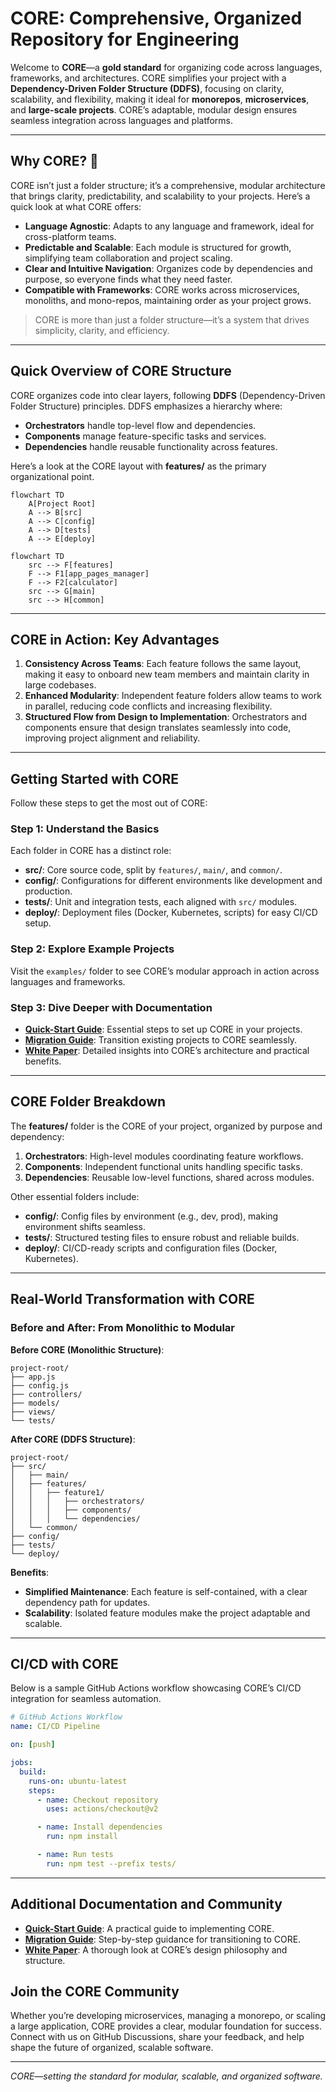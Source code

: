 # CORE: Comprehensive, Organized Repository for Engineering

Welcome to **CORE**—a **gold standard** for organizing code across languages, frameworks, and architectures. CORE simplifies your project with a **Dependency-Driven Folder Structure (DDFS)**, focusing on clarity, scalability, and flexibility, making it ideal for **monorepos**, **microservices**, and **large-scale projects**. CORE’s adaptable, modular design ensures seamless integration across languages and platforms.

---

## Why CORE? 🚀

CORE isn’t just a folder structure; it’s a comprehensive, modular architecture that brings clarity, predictability, and scalability to your projects. Here’s a quick look at what CORE offers:

- **Language Agnostic**: Adapts to any language and framework, ideal for cross-platform teams.
- **Predictable and Scalable**: Each module is structured for growth, simplifying team collaboration and project scaling.
- **Clear and Intuitive Navigation**: Organizes code by dependencies and purpose, so everyone finds what they need faster.
- **Compatible with Frameworks**: CORE works across microservices, monoliths, and mono-repos, maintaining order as your project grows.

> CORE is more than just a folder structure—it’s a system that drives simplicity, clarity, and efficiency.

---

## Quick Overview of CORE Structure

CORE organizes code into clear layers, following **DDFS** (Dependency-Driven Folder Structure) principles. DDFS emphasizes a hierarchy where:
   - **Orchestrators** handle top-level flow and dependencies.
   - **Components** manage feature-specific tasks and services.
   - **Dependencies** handle reusable functionality across features.

Here’s a look at the CORE layout with **features/** as the primary organizational point.

```mermaid
flowchart TD
    A[Project Root]
    A --> B[src]
    A --> C[config]
    A --> D[tests]
    A --> E[deploy]
```

```mermaid
flowchart TD
    src --> F[features]
    F --> F1[app_pages_manager]
    F --> F2[calculator]
    src --> G[main]
    src --> H[common]
```
---

## CORE in Action: Key Advantages

1. **Consistency Across Teams**: Each feature follows the same layout, making it easy to onboard new team members and maintain clarity in large codebases.
2. **Enhanced Modularity**: Independent feature folders allow teams to work in parallel, reducing code conflicts and increasing flexibility.
3. **Structured Flow from Design to Implementation**: Orchestrators and components ensure that design translates seamlessly into code, improving project alignment and reliability.

---

## Getting Started with CORE

Follow these steps to get the most out of CORE:

### Step 1: Understand the Basics

Each folder in CORE has a distinct role:

- **src/**: Core source code, split by `features/`, `main/`, and `common/`.
- **config/**: Configurations for different environments like development and production.
- **tests/**: Unit and integration tests, each aligned with `src/` modules.
- **deploy/**: Deployment files (Docker, Kubernetes, scripts) for easy CI/CD setup.

### Step 2: Explore Example Projects

Visit the `examples/` folder to see CORE’s modular approach in action across languages and frameworks.

### Step 3: Dive Deeper with Documentation

   - **[Quick-Start Guide](./quick-start-guide.md)**: Essential steps to set up CORE in your projects.
   - **[Migration Guide](./migration-guide.md)**: Transition existing projects to CORE seamlessly.
   - **[White Paper](./white-paper.md)**: Detailed insights into CORE’s architecture and practical benefits.

---

## CORE Folder Breakdown

The **features/** folder is the CORE of your project, organized by purpose and dependency:

1. **Orchestrators**: High-level modules coordinating feature workflows.
2. **Components**: Independent functional units handling specific tasks.
3. **Dependencies**: Reusable low-level functions, shared across modules.

Other essential folders include:
- **config/**: Config files by environment (e.g., dev, prod), making environment shifts seamless.
- **tests/**: Structured testing files to ensure robust and reliable builds.
- **deploy/**: CI/CD-ready scripts and configuration files (Docker, Kubernetes).

---

## Real-World Transformation with CORE

### Before and After: From Monolithic to Modular

**Before CORE (Monolithic Structure)**:
```plaintext
project-root/
├── app.js
├── config.js
├── controllers/
├── models/
├── views/
└── tests/
```

**After CORE (DDFS Structure)**:
```plaintext
project-root/
├── src/
│   ├── main/
│   ├── features/
│   │   ├── feature1/
│   │   │   ├── orchestrators/
│   │   │   ├── components/
│   │   │   └── dependencies/
│   └── common/
├── config/
├── tests/
└── deploy/
```

**Benefits**:
- **Simplified Maintenance**: Each feature is self-contained, with a clear dependency path for updates.
- **Scalability**: Isolated feature modules make the project adaptable and scalable.

---

## CI/CD with CORE

Below is a sample GitHub Actions workflow showcasing CORE’s CI/CD integration for seamless automation.

```yaml
# GitHub Actions Workflow
name: CI/CD Pipeline

on: [push]

jobs:
  build:
    runs-on: ubuntu-latest
    steps:
      - name: Checkout repository
        uses: actions/checkout@v2

      - name: Install dependencies
        run: npm install

      - name: Run tests
        run: npm test --prefix tests/
```

---

## Additional Documentation and Community

- **[Quick-Start Guide](./quick-start-guide.md)**: A practical guide to implementing CORE.
- **[Migration Guide](./migration-guide.md)**: Step-by-step guidance for transitioning to CORE.
- **[White Paper](./white-paper.md)**: A thorough look at CORE’s design philosophy and structure.

## Join the CORE Community

Whether you’re developing microservices, managing a monorepo, or scaling a large application, CORE provides a clear, modular foundation for success. Connect with us on GitHub Discussions, share your feedback, and help shape the future of organized, scalable software.

---

*CORE—setting the standard for modular, scalable, and organized software.*
